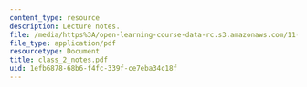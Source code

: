```yaml
---
content_type: resource
description: Lecture notes.
file: /media/https%3A/open-learning-course-data-rc.s3.amazonaws.com/11-439-revitalizing-urban-main-streets-mission-hill-egleston-square-boston-spring-2003/1efb687868b6f4fc339fce7eba34c18f_class_2_notes.pdf
file_type: application/pdf
resourcetype: Document
title: class_2_notes.pdf
uid: 1efb6878-68b6-f4fc-339f-ce7eba34c18f
---
```

